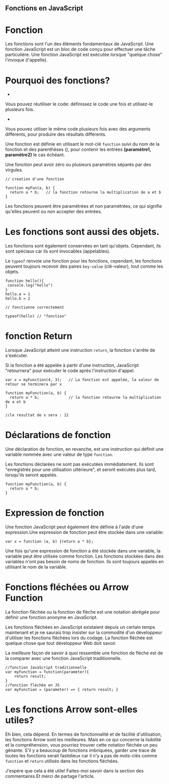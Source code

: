 ## Fonctions en JavaScript

# Fonction

Les fonctions sont l'un des éléments fondamentaux de JavaScript. Une fonction JavaScript est un bloc de code conçu pour effectuer une tâche particulière. Une fonction JavaScript est exécutée lorsque "quelque chose" l'invoque (l'appelle).

# Pourquoi des fonctions?

     
- 
Vous pouvez réutiliser le code: définissez le code une fois et utilisez-le plusieurs fois.
     
- 
Vous pouvez utiliser le même code plusieurs fois avec des arguments différents, pour produire des résultats différents.

Une fonction est définie en utilisant le mot-clé `function` suivi du nom de la fonction et des parenthèses (), pour contenir les entrées **(paramètre1, paramètre2)** le cas échéant.

Une fonction peut avoir zéro ou plusieurs paramètres séparés par des virgules.


```
// creation d'une fonction

function myFun(a, b) {
  return a * b;   // la fonction retourne la multiplication de a et b
}
``` 

Les fonctions peuvent être paramétrées et non paramétrées, ce qui signifie qu'elles peuvent ou non accepter des entrées.

# Les fonctions sont aussi des objets.

Les fonctions sont également conservées en tant qu'objets. Cependant, ils sont spéciaux car ils sont invocables (appelables).

Le `typeof` renvoie une fonction pour les fonctions, cependant, les fonctions peuvent toujours recevoir des paires `key-value` (clé-valeur), tout comme les objets.


```
function hello(){
 console.log("hello")
}
hello.a = 1
hello.b = 2

// fonctionne correctement

typeof(hello) // "fonction"

``` 
 # fonction Return

Lorsque JavaScript atteint une instruction `return`, la fonction s'arrête de s'exécuter.

Si la fonction a été appelée à partir d'une instruction, JavaScript "retournera" pour exécuter le code après l'instruction d'appel.


```
var x = myFunction(4, 3);   // La fonction est appelée, la valeur de retour se terminera par x

function myFunction(a, b) {
  return a * b;             // la fonction retourne la multiplication de a et b
}

//le resultat de x sera : 12

``` 
# Déclarations de fonction

Une déclaration de fonction, en revanche, est une instruction qui définit une variable nommée avec une valeur de type `function`.

Les fonctions déclarées ne sont pas exécutées immédiatement. Ils sont "enregistrés pour une utilisation ultérieure", et seront exécutés plus tard, lorsqu'ils seront appelés.


```
function myFunction(a, b) {
  return a * b;
}
``` 
# Expression de fonction

Une fonction JavaScript peut également être définie à l'aide d'une expression.Une expression de fonction peut être stockée dans une variable:


```
var x = function (a, b) {return a * b};
``` 

Une fois qu'une expression de fonction a été stockée dans une variable, la variable peut être utilisée comme fonction. Les fonctions stockées dans des variables n'ont pas besoin de noms de fonction. Ils sont toujours appelés en utilisant le nom de la variable.

# Fonctions fléchées ou Arrow Function

La fonction fléchée ou la fonction de flèche est une notation abrégée pour définir une fonction anonyme en JavaScript.

Les fonctions fléchées en JavaScript existaient depuis un certain temps maintenant et je ne saurais trop insister sur la commodité d'un développeur d'utiliser les fonctions fléchées lors du codage. La fonction fléchée est quelque chose que tout développeur Web doit savoir.

La meilleure façon de savoir à quoi ressemble une fonction de flèche est de la comparer avec une fonction JavaScript traditionnelle.


```
//fonction JavaScript traditionnelle
var myFunction = function(parameter){
    return result;
}
//fonction fléchée en JS
var myFunction = (parameter) => { return result; }
``` 
# Les fonctions Arrow sont-elles utiles?

Eh bien, cela dépend. En termes de fonctionnalité et de facilité d'utilisation, les fonctions Arrow sont les meilleures. Mais en ce qui concerne la lisibilité et la compréhension, vous pourriez trouver cette notation fléchée un peu gênante. S'il y a beaucoup de fonctions imbriquées, garder une trace de toutes les fonctions serait fastidieux car il n'y a pas de mots-clés comme `function` et `return` utilisés dans les fonctions fléchées.


> 
J'espère que cela a été utile! Faites-moi savoir dans la section des commentaires.Et merci de partage l'article.
